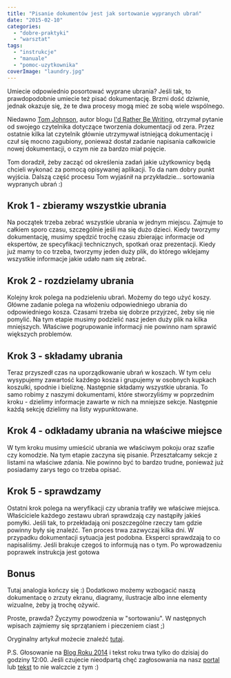 ```yaml
---
title: "Pisanie dokumentów jest jak sortowanie wypranych ubrań"
date: "2015-02-10"
categories: 
  - "dobre-praktyki"
  - "warsztat"
tags: 
  - "instrukcje"
  - "manuale"
  - "pomoc-uzytkownika"
coverImage: "laundry.jpg"
---
```


Umiecie odpowiednio posortować wyprane ubrania? Jeśli tak, to prawdopodobnie umiecie też pisać dokumentację. Brzmi dość dziwnie, jednak okazuje się, że te dwa procesy mogą mieć ze sobą wiele wspólnego.

Niedawno [Tom Johnson](http://idratherbewriting.com/aboutme/), autor blogu [I'd Rather Be Writing](http://idratherbewriting.com/), otrzymał pytanie od swojego czytelnika dotyczące tworzenia dokumentacji od zera. Przez ostatnie kilka lat czytelnik głównie utrzymywał istniejącą dokumentację i czuł się mocno zagubiony, ponieważ dostał zadanie napisania całkowicie nowej dokumentacji, o czym nie za bardzo miał pojęcie.

Tom doradził, żeby zacząć od określenia zadań jakie użytkownicy będą chcieli wykonać za pomocą opisywanej aplikacji. To da nam dobry punkt wyjścia. Dalszą część procesu Tom wyjaśnił na przykładzie... sortowania wypranych ubrań :)

## Krok 1 - zbieramy wszystkie ubrania

Na początek trzeba zebrać wszystkie ubrania w jednym miejscu. Zajmuje to całkiem sporo czasu, szczególnie jeśli ma się dużo dzieci. Kiedy tworzymy dokumentację, musimy spędzić trochę czasu zbierając informacje od ekspertów, ze specyfikacji technicznych, spotkań oraz prezentacji. Kiedy już mamy to co trzeba, tworzymy jeden duży plik, do którego wklejamy wszystkie informacje jakie udało nam się zebrać.

## Krok 2 - rozdzielamy ubrania

Kolejny krok polega na podzieleniu ubrań. Możemy do tego użyć koszy. Główne zadanie polega na włożeniu odpowiedniego ubrania do odpowiedniego kosza. Czasami trzeba się dobrze przyjrzeć, żeby się nie pomylić. Na tym etapie musimy podzielić nasz jeden duży plik na kilka mniejszych. Właściwe pogrupowanie informacji nie powinno nam sprawić większych problemów.

## Krok 3 - składamy ubrania

Teraz przyszedł czas na uporządkowanie ubrań w koszach. W tym celu wysypujemy zawartość każdego kosza i grupujemy w osobnych kupkach koszulki, spodnie i bieliznę. Następnie składamy wszystkie ubrania. To samo robimy z naszymi dokumentami, które stworzyliśmy w poprzednim kroku - dzielimy informacje zawarte w nich na mniejsze sekcje. Następnie każdą sekcję dzielimy na listy wypunktowane.

## Krok 4 - odkładamy ubrania na właściwe miejsce

W tym kroku musimy umieścić ubrania we właściwym pokoju oraz szafie czy komodzie. Na tym etapie zaczyna się pisanie. Przeształcamy sekcje z listami na właściwe zdania. Nie powinno być to bardzo trudne, ponieważ już posiadamy zarys tego co trzeba opisać.

## Krok 5 - sprawdzamy

Ostatni krok polega na weryfikacji czy ubrania trafiły we właściwe miejsca. Właściciele każdego zestawu ubrań sprawdzają czy nastąpiły jakieś pomyłki. Jeśli tak, to przekładają oni poszczególne rzeczy tam gdzie powinny były się znaleźć. Ten proces trwa zazwyczaj kilka dni. W przypadku dokumentacji sytuacja jest podobna. Eksperci sprawdzają to co napisaliśmy. Jeśli brakuje czegoś to informują nas o tym. Po wprowadzeniu poprawek instrukcja jest gotowa

## Bonus

Tutaj analogia kończy się :) Dodatkowo możemy wzbogacić naszą dokumentacę o zrzuty ekranu, diagramy, ilustracje albo inne elementy wizualne, żeby ją trochę ożywić.

Proste, prawda? Życzymy powodzenia w "sortowaniu". W następnych wpisach zajmiemy się sprzątaniem i pieczeniem ciast ;)

Oryginalny artykuł możecie znaleźć [tutaj](http://idratherbewriting.com/2015/01/29/writing-is-like-sorting-laundry-practical-advice-for-tackling-documentation-projects/).

P.S. Głosowanie na [Blog Roku 2014](http://www.blogroku.pl/) i tekst roku trwa tylko do dzisiaj do godziny 12:00. Jeśli czujecie nieodpartą chęć zagłosowania na nasz [portal](http://www.blogroku.pl/2014/kategorie/-b-techwriter-b-pl,8sh,blog.html) lub [tekst](http://www.blogroku.pl/2014/kategorie/langlydz-part-ten,98i,tekst.html) to nie walczcie z tym :)
